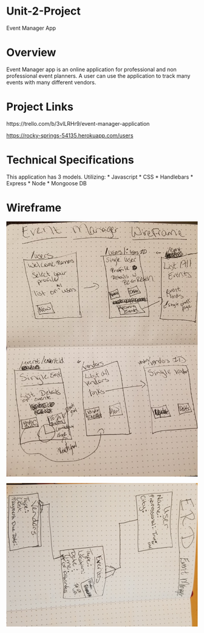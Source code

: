 # Unit-2-Project
Event Manager App

<h1> Overview </h1>
Event Manager app is an online application for professional and non professional event planners.  A user can use the application to track many events with many different vendors.

<h1>Project Links</h1>
https://trello.com/b/3vlLRHr9/event-manager-application

https://rocky-springs-54135.herokuapp.com/users


<h1>Technical Specifications</h1>
This application has 3 models. 
Utilizing:
* Javascript
* CSS
* Handlebars
* Express
* Node
* Mongoose DB

<h1>Wireframe</h1>

![Wireframe](./public/images/Wireframe.jpg)

![ERD](./public/images/ERD.jpg)



